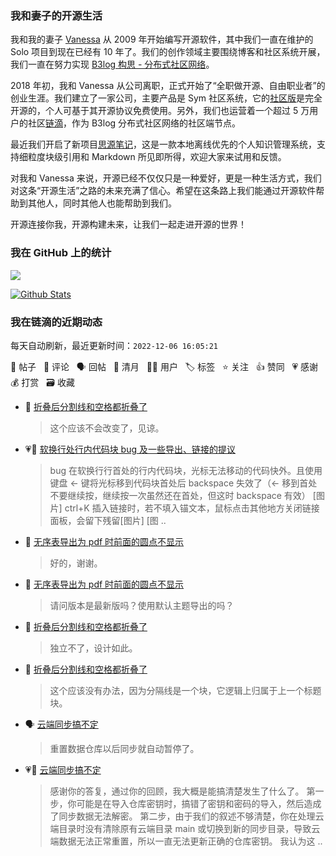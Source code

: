 ### 我和妻子的开源生活

我和我的妻子 [Vanessa](https://github.com/Vanessa219) 从 2009 年开始编写开源软件，其中我们一直在维护的 Solo 项目到现在已经有 10 年了。我们的创作领域主要围绕博客和社区系统开展，我们一直在努力实现 [B3log 构思 - 分布式社区网络](https://ld246.com/article/1546941897596)。

2018 年初，我和 Vanessa 从公司离职，正式开始了“全职做开源、自由职业者”的创业生涯。我们建立了一家公司，主要产品是 Sym 社区系统，它的[社区版](https://github.com/88250/symphony)是完全开源的，个人可基于其开源协议免费使用。另外，我们也运营着一个超过 5 万用户的社区[链滴](https://ld246.com)，作为 B3log 分布式社区网络的社区端节点。

最近我们开启了新项目[思源笔记](https://github.com/siyuan-note/siyuan)，这是一款本地离线优先的个人知识管理系统，支持细粒度块级引用和 Markdown 所见即所得，欢迎大家来试用和反馈。

对我和 Vanessa 来说，开源已经不仅仅只是一种爱好，更是一种生活方式，我们对这条“开源生活”之路的未来充满了信心。希望在这条路上我们能通过开源软件帮助到其他人，同时其他人也能帮助到我们。

开源连接你我，开源构建未来，让我们一起走进开源的世界！

### 我在 GitHub 上的统计

<a title="Hits" target="_blank" href="https://github.com/88250/88250"><img src="https://hits.b3log.org/88250/88250.svg"></a>

[![Github Stats](https://github-readme-stats.vercel.app/api?username=88250&theme=tokyonight&show_icons=true)](https://github.com/88250)

<!--events start -->

### 我在链滴的近期动态

每天自动刷新，最近更新时间：`2022-12-06 16:05:21`

📝 帖子 &nbsp; 💬 评论 &nbsp; 🗣 回帖 &nbsp; 🌙 清月 &nbsp; 👨‍💻 用户 &nbsp; 🏷️ 标签 &nbsp; ⭐️ 关注 &nbsp; 👍 赞同 &nbsp; 💗 感谢 &nbsp; 💰 打赏 &nbsp; 🗃 收藏

* 💬 [折叠后分割线和空格都折叠了](https://ld246.com/article/1670305349740/comment/1670309867308#comments)

  > 这个应该不会改变了，见谅。
* 💗📝 [软换行处行内代码块 bug 及一些导出、链接的提议](https://ld246.com/article/1670078602285)

  > bug 在软换行行首处的行内代码块，光标无法移动的代码快外。且使用键盘 ← 键将光标移到代码块首处后 backspace 失效了（← 移到首处不要继续按，继续按一次虽然还在首处，但这时 backspace 有效） [图片] ctrl+K 插入链接时，若不填入锚文本，鼠标点击其他地方关闭链接面板，会留下残留[图片] [图 ..
* 💬 [无序表导出为 pdf 时前面的圆点不显示](https://ld246.com/article/1670307474542/comment/1670308630592#comments)

  > 好的，谢谢。
* 💬 [无序表导出为 pdf 时前面的圆点不显示](https://ld246.com/article/1670307474542/comment/1670307582137#comments)

  > 请问版本是最新版吗？使用默认主题导出的吗？
* 💬 [折叠后分割线和空格都折叠了](https://ld246.com/article/1670305349740/comment/1670306188292#comments)

  > 独立不了，设计如此。
* 💬 [折叠后分割线和空格都折叠了](https://ld246.com/article/1670305349740/comment/1670305445052#comments)

  > 这个应该没有办法，因为分隔线是一个块，它逻辑上归属于上一个标题块。
* 🗣 [云端同步搞不定](https://ld246.com/article/1670120449324/comment/1670299924109#comments)

  > 重置数据仓库以后同步就自动暂停了。
* 💗💬 [云端同步搞不定](https://ld246.com/article/1670120449324/comment/1670299924109#comments)

  > 感谢你的答复，通过你的回顾，我大概是能搞清楚发生了什么了。 第一步，你可能是在导入仓库密钥时，搞错了密钥和密码的导入，然后造成了同步数据无法解密。 第二步，由于我们的叙述不够清楚，你在处理云端目录时没有清除原有云端目录 main 或切换到新的同步目录，导致云端数据无法正常重置，所以一直无法更新正确的仓库密钥。 我认为这 ..


<!--events end -->
